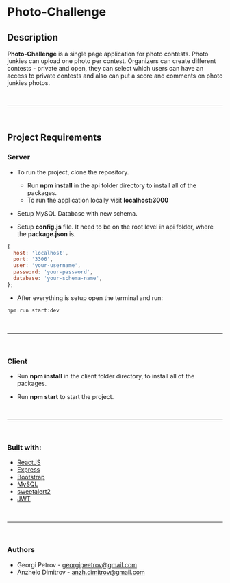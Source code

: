# Photo-Challenge


## Description
**Photo-Challenge** is a single page application for photo contests. Photo junkies can upload one photo per contest. Organizers can create different contests - private and open, they can select which users can have an access to private contests and also can put a score and comments on photo junkies photos.


<br>
<hr>
<br>


## Project Requirements


### Server

- To run the project, clone the repository.
   - Run **npm install** in the api folder directory to install all of the packages.
   - To run the application locally visit **localhost:3000**

- Setup MySQL Database with new schema.

- Setup **config.js** file. It need to be on the root level in api folder, where the **package.json** is.

```js
{
  host: 'localhost',
  port: '3306',
  user: 'your-username',
  password: 'your-password',
  database: 'your-schema-name',
};
```

- After everything is setup open the terminal and run:
```js 
npm run start:dev
```


<br>
<hr>
<br>


### Client

- Run **npm install** in the client folder directory, to install all of the packages.

- Run **npm start** to start the project.


<br>
<hr>
<br>


### Built with:

- [ReactJS](https://reactjs.org/)
- [Express](https://expressjs.com/)
- [Bootstrap](https://getbootstrap.com/)
- [MySQL](https://www.mysqltutorial.org/)
- [sweetalert2](https://sweetalert2.github.io/)
- [JWT](https://jwt.io/)


<br>
<hr>
<br>

### Authors
 - Georgi Petrov - georgipeetrov@gmail.com
 - Anzhelo Dimitrov - anzh.dimitrov@gmail.com